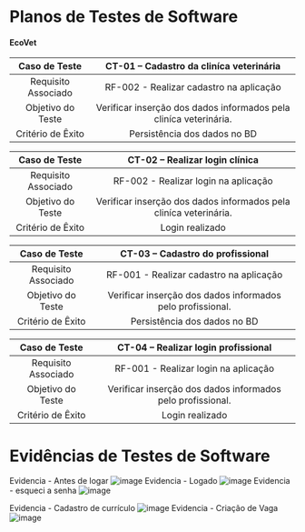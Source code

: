 # Planos de Testes de Software

#### EcoVet

| **Caso de Teste** 	| **CT-01 – Cadastro da cliníca veterinária** 	|
|:---:	|:---:	|
|	Requisito Associado 	| RF-002 - Realizar cadastro na aplicação |
| Objetivo do Teste 	| Verificar inserção dos dados informados pela cliníca veterinária. |
|Critério de Êxito | Persistência dos dados no BD  |


| **Caso de Teste** 	| **CT-02 – Realizar login  clínica** 	   |
|:---:	|:---:	|
|	Requisito Associado 	| RF-002 - Realizar login na aplicação |
| Objetivo do Teste 	| Verificar inserção dos dados informados pela cliníca veterinária. |
|Critério de Êxito | Login realizado  |


| **Caso de Teste** 	| **CT-03 – Cadastro do profissional** 	|
|:---:	|:---: |
|	Requisito Associado 	| RF-001 - Realizar cadastro na aplicação |
| Objetivo do Teste 	| Verificar inserção dos dados informados pelo profissional.    |
|Critério de Êxito | Persistência dos dados no BD  |


| **Caso de Teste** 	| **CT-04 – Realizar login  profissional** 	|
|:---:	|:---:	|
|	Requisito Associado 	| RF-001 - Realizar login na aplicação |
| Objetivo do Teste 	| Verificar inserção dos dados informados pelo profissional. |
|Critério de Êxito | Login realizado  |
 
# Evidências de Testes de Software
Evidencia - Antes de logar
![image](https://github.com/ICEI-PUC-Minas-PMV-ADS/pmv-ads-2024-1-e5-proj-empext-t6-pmv-ads-2024-1-e5-ecovet/assets/3579780/78057aa0-ca48-4494-97b8-2396c34f0f14)
Evidencia - Logado
![image](https://github.com/ICEI-PUC-Minas-PMV-ADS/pmv-ads-2024-1-e5-proj-empext-t6-pmv-ads-2024-1-e5-ecovet/assets/3579780/20ce866a-477c-4ab1-8008-03614b38603f)
Evidencia - esqueci a senha
![image](https://github.com/ICEI-PUC-Minas-PMV-ADS/pmv-ads-2024-1-e5-proj-empext-t6-pmv-ads-2024-1-e5-ecovet/assets/3579780/27342887-c7fa-4ddb-8ddc-a672fa2d9496)


Evidencia - Cadastro de currículo
![image](https://github.com/ICEI-PUC-Minas-PMV-ADS/pmv-ads-2024-1-e5-proj-empext-t6-pmv-ads-2024-1-e5-ecovet/assets/3579780/08fadde5-c996-4dc1-8860-5057bef2789c)
Evidencia - Criação de Vaga
![image](https://github.com/ICEI-PUC-Minas-PMV-ADS/pmv-ads-2024-1-e5-proj-empext-t6-pmv-ads-2024-1-e5-ecovet/assets/3579780/0b359b6b-c999-4779-85a2-cfb0ad4c1914)




